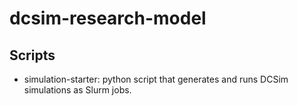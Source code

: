 # dcsim-research-model

## Scripts
- simulation-starter: python script that generates and runs DCSim simulations as Slurm jobs.